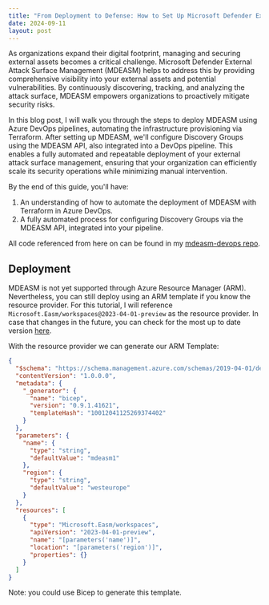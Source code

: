 ```yaml
---
title: "From Deployment to Defense: How to Set Up Microsoft Defender External Attack Surface Management (MDEASM) using Terraform and Azure DevOps"
date: 2024-09-11
layout: post
---
```


As organizations expand their digital footprint, managing and securing external assets becomes a critical challenge. Microsoft Defender External Attack Surface Management (MDEASM) helps to address this by providing comprehensive visibility into your external assets and potential vulnerabilities. By continuously discovering, tracking, and analyzing the attack surface, MDEASM empowers organizations to proactively mitigate security risks.

In this blog post, I will walk you through the steps to deploy MDEASM using Azure DevOps pipelines, automating the infrastructure provisioning via Terraform. After setting up MDEASM, we'll configure Discovery Groups using the MDEASM API, also integrated into a DevOps pipeline. This enables a fully automated and repeatable deployment of your external attack surface management, ensuring that your organization can efficiently scale its security operations while minimizing manual intervention.

By the end of this guide, you'll have:

1. An understanding of how to automate the deployment of MDEASM with Terraform in Azure DevOps.
2. A fully automated process for configuring Discovery Groups via the MDEASM API, integrated into your pipeline.

All code referenced from here on can be found in my [mdeasm-devops repo](https://github.com/gwilkinson01/mdeasm-devops/).

## Deployment

MDEASM is not yet supported through Azure Resource Manager (ARM). Nevertheless, you can still deploy using an ARM template if you know the resource provider. For this tutorial, I will reference `Microsoft.Easm/workspaces@2023-04-01-preview` as the resource provider. In case that changes in the future, you can check for the most up to date version [here](https://learn.microsoft.com/en-us/rest/api/defenderforeasm/controlplanepreview/workspaces?view=rest-defenderforeasm-controlplanepreview-2023-04-01-preview).

With the resource provider we can generate our ARM Template:

```json
{
  "$schema": "https://schema.management.azure.com/schemas/2019-04-01/deploymentTemplate.json#",
  "contentVersion": "1.0.0.0",
  "metadata": {
    "_generator": {
      "name": "bicep",
      "version": "0.9.1.41621",
      "templateHash": "10012041125269374402"
    }
  },
  "parameters": {
    "name": {
      "type": "string",
      "defaultValue": "mdeasm1"
    },
    "region": {
      "type": "string",
      "defaultValue": "westeurope"
    }
  },
  "resources": [
    {
      "type": "Microsoft.Easm/workspaces",
      "apiVersion": "2023-04-01-preview",
      "name": "[parameters('name')]",
      "location": "[parameters('region')]",
      "properties": {}
    }
  ]
}
```

Note: you could use Bicep to generate this template.















